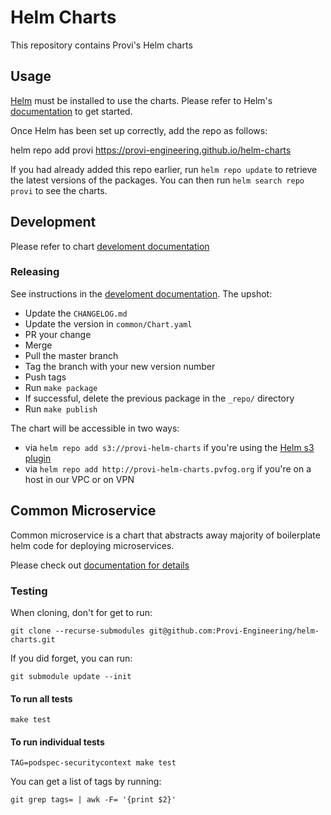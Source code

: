 # Helm Charts

This repository contains Provi's Helm charts

## Usage

[Helm](https://helm.sh) must be installed to use the charts.  Please refer to
Helm's [documentation](https://helm.sh/docs) to get started.

Once Helm has been set up correctly, add the repo as follows:

  helm repo add provi https://provi-engineering.github.io/helm-charts

If you had already added this repo earlier, run `helm repo update` to retrieve
the latest versions of the packages.  You can then run `helm search repo
provi` to see the charts.

## Development

Please refer to chart [develoment documentation](dev/README.md)

### Releasing

See instructions in the [develoment documentation](dev/README.md). The upshot:
* Update the `CHANGELOG.md`
* Update the version in `common/Chart.yaml`
* PR your change
* Merge
* Pull the master branch
* Tag the branch with your new version number
* Push tags
* Run `make package`
* If successful, delete the previous package in the `_repo/` directory
* Run `make publish`

The chart will be accessible in two ways:
* via `helm repo add s3://provi-helm-charts` if you're using the [Helm s3 plugin](https://github.com/hypnoglow/helm-s3)
* via `helm repo add http://provi-helm-charts.pvfog.org` if you're on a host in our VPC or on VPN

## Common Microservice

Common microservice is a chart that abstracts away majority of boilerplate helm
code for deploying microservices.

Please check out [documentation for details](common/README.md)

### Testing

When cloning, don't for get to run:

```
git clone --recurse-submodules git@github.com:Provi-Engineering/helm-charts.git
```

If you did forget, you can run:

```
git submodule update --init
```

#### To run all tests

```
make test
```

#### To run individual tests

```
TAG=podspec-securitycontext make test
```

You can get a list of tags by running:
```
git grep tags= | awk -F= '{print $2}'
```
